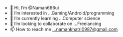 - 👋 Hi, I’m @Naman666ui
- 👀 I’m interested in ...Gaming/Android/programming
- 🌱 I’m currently learning ...Computer science
- 💞️ I’m looking to collaborate on ...Freelancing
- 📫 How to reach me ...namankhatri0987@gmail.com

<!---
Naman666ui/Naman666ui is a ✨ special ✨ repository because its `README.md` (this file) appears on your GitHub profile.
You can click the Preview link to take a look at your changes.
--->
